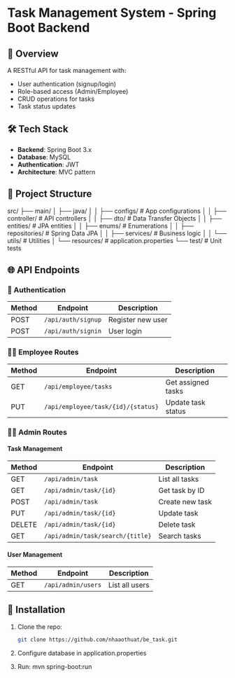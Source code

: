 # Task Management System - Spring Boot Backend

## 📝 Overview
A RESTful API for task management with:
- User authentication (signup/login)
- Role-based access (Admin/Employee) 
- CRUD operations for tasks
- Task status updates

## 🛠 Tech Stack
- **Backend**: Spring Boot 3.x
- **Database**: MySQL
- **Authentication**: JWT
- **Architecture**: MVC pattern

## 📂 Project Structure
src/
├── main/
│ ├── java/
│ │ ├── configs/ # App configurations
│ │ ├── controller/ # API controllers
│ │ ├── dto/ # Data Transfer Objects
│ │ ├── entities/ # JPA entities
│ │ ├── enums/ # Enumerations
│ │ ├── repositories/ # Spring Data JPA
│ │ ├── services/ # Business logic
│ │ └── utils/ # Utilities
│ └── resources/ # application.properties
└── test/ # Unit tests


## 🌐 API Endpoints

### 🔐 Authentication
| Method | Endpoint              | Description          |
|--------|-----------------------|----------------------|
| POST   | `/api/auth/signup`    | Register new user    |
| POST   | `/api/auth/signin`    | User login          |

### 👨‍💼 Employee Routes
| Method | Endpoint                          | Description                |
|--------|-----------------------------------|----------------------------|
| GET    | `/api/employee/tasks`             | Get assigned tasks        |
| PUT    | `/api/employee/task/{id}/{status}`| Update task status        |

### 👨‍💻 Admin Routes
#### Task Management
| Method | Endpoint                  | Description            |
|--------|---------------------------|------------------------|
| GET    | `/api/admin/task`          | List all tasks         |
| GET    | `/api/admin/task/{id}`     | Get task by ID         |
| POST   | `/api/admin/task`          | Create new task        |
| PUT    | `/api/admin/task/{id}`     | Update task            |
| DELETE | `/api/admin/task/{id}`     | Delete task            |
| GET    | `/api/admin/task/search/{title}` | Search tasks        |

#### User Management
| Method | Endpoint            | Description        |
|--------|---------------------|--------------------|
| GET    | `/api/admin/users`  | List all users     |

## 🚀 Installation
1. Clone the repo:
   ```bash
   git clone https://github.com/nhaaothuat/be_task.git

2. Configure database in application.properties

3. Run:
mvn spring-boot:run
